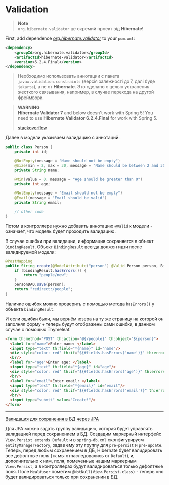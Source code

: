 # Validation

> **Note**<br>
> `org.hibernate.validator` це окремий проект від **Hibernate**!

First, add dependence *[org.hibernate.validator](https://mvnrepository.com/artifact/org.hibernate.validator/hibernate-validator)* 
to your `pom.xml`:
```xml
<dependency>
    <groupId>org.hibernate.validator</groupId>
    <artifactId>hibernate-validator</artifactId>
    <version>6.2.4.Final</version>
</dependency>
```

> Необходимо использовать аннотации с пакета `javax.validation.constraints` (версія залежності до 7, далі буде `jakarta`), а не от **Hibernate**.
> Это сделано с целью устранения жесткого связывания, например, в случае перехода на другой фреймворк.

> **WARNING**<br>
> **Hibernate Validator 7** and below doesn't work with Spring 5!
> You need to use **Hibernate Validator 6.2.4.Final** for work with Spring 5.
>
> [stackoverflow](https://stackoverflow.com/a/69076232)

Далее в модели указываем валидацию с аннотаций:
```java
public class Person {
    private int id;

    @NotEmpty(message = "Name should not be empty")
    @Size(min = 2, max = 30, message = "Name should be between 2 and 30 characters")
    private String name;

    @Min(value = 0, message = "Age should be greater than 0")
    private int age;

    @NotEmpty(message = "Email should not be empty")
    @Email(message = "Email should be valid")
    private String email;

    // other code
}
```

Потом в контроллере нужно добавить аннотацию `@Valid` к модели - означает, что модель будет проходить валидацию.

В случае ошибки при валидации, информация сохраняется в объект `BindingResult`.
Объект `BindingResult` всегда должен идти после валидируемой модели:
```java
@PostMapping
public String create(@ModelAttribute("person") @Valid Person person, BindingResult bindingResult) {
    if (bindingResult.hasErrors()) {
        return "people/new";
    }
    personDAO.save(person);
    return "redirect:/people";
}
```
Наличие ошибок можно проверить с помощью метода `hasErrors()` у объекта `bindingResult`.

И если ошибки были, мы вернём юзера на ту же страницу на которой он заполнял форму + теперь будут отображены сами ошибки, в данном случае с помощью Thymeleaf.
```html
<form th:method="POST" th:action="@{/people}" th:object="${person}">
  <label for="name">Enter name: </label>
  <input type="text" th:field="*{name}" id="name"/>
  <div style="color: red" th:if="${#fields.hasErrors('name')}" th:errors="*{name}">Name error</div>
  <br/>
  <label for="age">Enter age: </label>
  <input type="text" th:field="*{age}" id="age"/>
  <div style="color: red" th:if="${#fields.hasErrors('age')}" th:errors="*{age}">Age error</div>
  <br/>
  <label for="email">Enter email: </label>
  <input type="text" th:field="*{email}" id="email"/>
  <div style="color: red" th:if="${#fields.hasErrors('email')}" th:errors="*{email}">Email error</div>
  <br/>
  <input type="submit" value="Create!"/>
</form>
```

***

[Валидация для сохранения в БД через JPA](https://github.com/JavaWebinar/topjava/blob/doc/doc/lesson10.md#-3-%D1%80%D0%B5%D1%84%D0%B0%D0%BA%D1%82%D0%BE%D1%80%D0%B8%D0%BD%D0%B3-jquery-%D0%BA%D0%BE%D0%BD%D0%B2%D0%B5%D1%80%D1%82%D0%BE%D1%80%D1%8B-%D0%B8-%D0%B3%D1%80%D1%83%D0%BF%D0%BF%D1%8B-%D0%B2%D0%B0%D0%BB%D0%B8%D0%B4%D0%B0%D1%86%D0%B8%D0%B8-%D0%BF%D0%BE-%D1%83%D0%BC%D0%BE%D0%BB%D1%87%D0%B0%D0%BD%D0%B8%D1%8E)

Для JPA можно задать группу валидацию, которая будет управлять валидацией перед сохранением в БД. Создадим маркерный интерфейс `View.Persist extends Default` и
в `spring-db.xml` сконфигурируем `entityManagerFactory`, задав ему эту группу для `pre-persist` и `pre-update`.
Теперь, перед любым сохранением в ДБ, Hibernate будет валидировать все дефолтные поля (тк мы отнаследовались от `Default`), и, дополнительно к ним, поля, помеченные нашим маркерным `View.Persist`,
а в контроллерах будут валидироваться только дефолтные поля. Поле `Meal#user` пометим `@NotNull(View.Persist.class)` - теперь оно будет валидироваться только при сохранении в БД.


